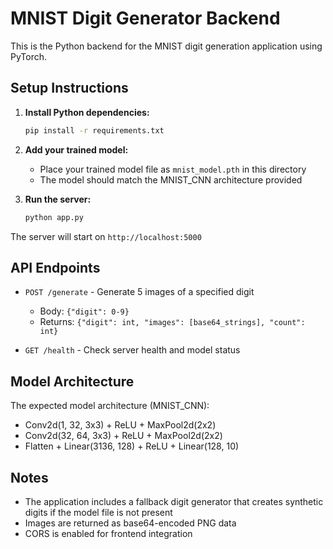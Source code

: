 # MNIST Digit Generator Backend

This is the Python backend for the MNIST digit generation application using PyTorch.

## Setup Instructions

1. **Install Python dependencies:**
   ```bash
   pip install -r requirements.txt
   ```

2. **Add your trained model:**
   - Place your trained model file as `mnist_model.pth` in this directory
   - The model should match the MNIST_CNN architecture provided

3. **Run the server:**
   ```bash
   python app.py
   ```

The server will start on `http://localhost:5000`

## API Endpoints

- `POST /generate` - Generate 5 images of a specified digit
  - Body: `{"digit": 0-9}`
  - Returns: `{"digit": int, "images": [base64_strings], "count": int}`

- `GET /health` - Check server health and model status

## Model Architecture

The expected model architecture (MNIST_CNN):
- Conv2d(1, 32, 3x3) + ReLU + MaxPool2d(2x2)
- Conv2d(32, 64, 3x3) + ReLU + MaxPool2d(2x2)
- Flatten + Linear(3136, 128) + ReLU + Linear(128, 10)

## Notes

- The application includes a fallback digit generator that creates synthetic digits if the model file is not present
- Images are returned as base64-encoded PNG data
- CORS is enabled for frontend integration